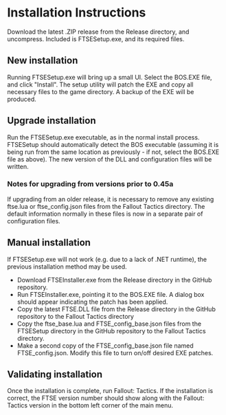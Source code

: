 # Installation Instructions

Download the latest .ZIP release from the Release directory, and uncompress. Included is FTSESetup.exe, and its required files.

## New installation
Running FTSESetup.exe will bring up a small UI. Select the BOS.EXE file, and click "Install". The setup utility will patch the EXE and copy all necessary files to the game directory. A backup of the EXE will be produced.

## Upgrade installation
Run the FTSESetup.exe executable, as in the normal install process. FTSESetup should automatically detect the BOS executable (assuming it is being run from the same location as previously - if not, select the BOS.EXE file as above). The new version of the DLL and configuration files will be written.

### Notes for upgrading from versions prior to 0.45a
If upgrading from an older release, it is necessary to remove any existing ftse.lua or ftse\_config.json files from the Fallout Tactics directory.  The default information normally in these files is now in a separate pair of configuration files.

## Manual installation
If FTSESetup.exe will not work (e.g. due to a lack of .NET runtime), the previous installation method may be used.

* Download FTSEInstaller.exe from the Release directory in the GitHub repository.
* Run FTSEInstaller.exe, pointing it to the BOS.EXE file. A dialog box should appear indicating the patch has been applied.
* Copy the latest FTSE.DLL file from the Release directory in the GitHub repository to the Fallout Tactics directory
* Copy the ftse\_base.lua and FTSE\_config\_base.json files from the FTSESetup directory in the GitHub repository to the Fallout Tactics directory.
* Make a second copy of the FTSE\_config\_base.json file named FTSE\_config.json.  Modify this file to turn on/off desired EXE patches.

## Validating installation
Once the installation is complete, run Fallout: Tactics.  If the installation is correct, the FTSE version number should show along with the Fallout: Tactics version in the bottom left corner of the main menu.
